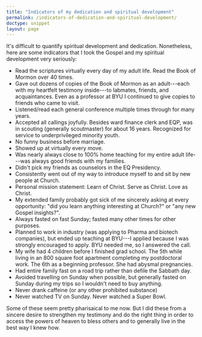 ```yaml
---
title: "Indicators of my dedication and spiritual development"
permalink: /indicators-of-dedication-and-spiritual-development/
doctype: snippet
layout: page
---
```


It's difficult to quantify spiritual development and dedication.  Nonetheless, here are some indicators that I took the Gospel and my spiritual development very seriously:

* Read the scriptures virtually every day of my adult life. Read the Book of Mormon over 40 times.
* Gave out dozens of copies of the Book of Mormon as an adult---each with my heartfelt testimony inside---to labmates, friends, and acquaintances.  Even as a professor at BYU I continued to give copies to friends who came to visit.
* Listened/read each general conference multiple times through for many years.
* Accepted all callings joyfully. Besides ward finance clerk and EQP, was in scouting (generally scoutmaster) for about 16 years. Recognized for service to underprivileged minority youth.
* No funny business before marriage.
* Showed up at virtually every move.
* Was nearly always close to 100% home teaching for my entire adult life---was always good friends with my families.
* Didn't pick my friends as counselors in the EQ Presidency.
* Consistently went out of my way to introduce myself to and sit by new people at Church.
* Personal mission statement: Learn of Christ. Serve as Christ. Love as Christ.
* My extended family probably got sick of me sincerely asking at every opportunity: "did you learn anything interesting at Church?" or "any new Gospel insights?".
* Always fasted on fast Sunday; fasted many other times for other purposes.
* Planned to work in industry (was applying to Pharma and biotech companies), but ended up teaching at BYU---I applied because I was strongly encouraged to apply. BYU needed me, so I answered the call.
* My wife had 4 children before I finished grad school. The 5th while living in an 800 square foot apartment completing my postdoctoral work. The 6th as a beginning professor. She had abysmal pregnancies.
* Had entire family fast on a road trip rather than defile the Sabbath day.
* Avoided travelling on Sunday when possible, but generally fasted on Sunday during my trips so I wouldn't need to buy anything.
* Never drank caffeine (or any other prohibited substance)
* Never watched TV on Sunday. Never watched a Super Bowl.

Some of these seem pretty pharisaical to me now.  But I did these from a sincere desire to strengthen my testimony and do the right thing in order to access the powers of heaven to bless others and to generally live in the best way I knew how.
